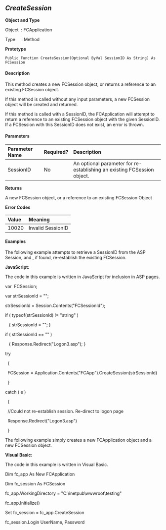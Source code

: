 _CreateSession_
------------
**Object and Type**

Object  : FCApplication

Type     : Method

**Prototype**

```
Public Function CreateSession(Optional ByVal SessionID As String) As FCSession
```

#### Description

This method creates a new FCSession object, or returns a reference to an existing FCSession object.

If this method is called without any input parameters, a new FCSession object will be created and returned.

If this method is called with a SessionID, the FCApplication will attempt to return a reference to an existing FCSession object with the given SessionID. If a FCSession with this SessionID does not exist, an error is thrown.

#### Parameters

| Parameter Name | Required? | Description |
|:--- |:--- |:--- |
| SessionID | No | An optional parameter for re-establishing an existing FCSession object. |

**Returns**

A new FCSession object, or a reference to an existing FCSession Object

**Error Codes**

| Value | Meaning |
|:--- |:--- |
| 10020 | Invalid SessionID |

#### Examples

The following example attempts to retrieve a SessionID from the ASP Session, and , if found, re-establish the existing FCSession.

**JavaScript:**

The code in this example is written in JavaScript for inclusion in ASP pages.

var  FCSession;

var strSessionId = ""; 

strSessionId = Session.Contents("FCSessionId");

if ( typeof(strSessionId) != "string" )

   { strSessionId = ""; }

if ( strSessionId == "" )

   { Response.Redirect("Logon3.asp"); }

try

  {  

  FCSession = Application.Contents("FCApp").CreateSession(strSessionId)

  }

catch ( e )

  {

  //Could not re-establish session. Re-direct to logon page

  Response.Redirect("Logon3.asp")

  }  

The following example simply creates a new FCApplication object and a new FCSession object.

**Visual Basic:**

The code in this example is written in Visual Basic.

Dim fc_app As New FCApplication

Dim fc_session As FCSession

fc_app.WorkingDirectory = "C:\\inetpub\\wwwroot\\testing"

fc_app.Initialize()

Set fc_session = fc_app.CreateSession

fc_session.Login UserName, Password